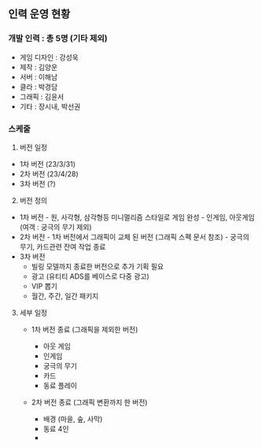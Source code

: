 ## 인력 운영 현황
### 개발 인력 : 총 5명 (기타 제외) 
  - 게임 디자인 : 강성욱
  - 제작 : 김양운
  - 서버 : 이해남
  - 클라 : 박경담
  - 그래픽 : 김윤서
  - 기타 : 장시내, 박선권

### 스케줄 
1) 버전 일정
  - 1차 버전 (23/3/31)
  - 2차 버전 (23/4/28)
  - 3차 버전 (?)
2) 버전 정의
  - 1차 버전
        - 원, 사각형, 삼각형등 미니멀리즘 스타일로 게임 완성 
        - 인게임, 아웃게임 (여객 : 궁극의 무기 제외)
  - 2차 버전 
        - 1차 버전에서 그래픽이 교체 된 버전 (그래픽 스펙 문서 참조)
        - 궁극의 무기, 카드관련 잔여 작업 종료
   - 3차 버전
        - 빌링 모델까지 종료한 버전으로 추가 기획 필요
        - 광고 (유티티 ADS를 베이스로 다중 광고)
        - VIP 뽑기
        - 월간, 주간, 일간 패키지 

3) 세부 일정
    - 1차 버전 종료 (그래픽을 제외한 버전)
      - 아웃 게임
      - 인게임
      - 궁극의 무기
      - 카드 
      - 동료 플레이      

    - 2차 버전 종료 (그래픽 변환까지 한 버전)
      - 배경 (마을, 숲, 사막)
      - 동료 4인
      - 
